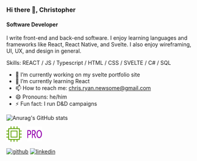 ### Hi there 👋, Christopher
#### Software Developer

I write front-end and back-end software. I enjoy learning languages and frameworks like React, React Native, and Svelte. I also enjoy wireframing, UI, UX, and design in general.

Skills: REACT / JS / Typescript / HTML / CSS / SVELTE / C# / SQL

- 🔭 I’m currently working on my svelte portfolio site 
- 🌱 I’m currently learning React 
- 📫 How to reach me: chris.ryan.newsome@gmail.com 
- 😄 Pronouns: he/him 
- ⚡ Fun fact: I run D&D campaigns 

![Anurag's GitHub stats](https://github-readme-stats.vercel.app/api?username=chris-newsome&show_icons=true)

<a href='https://docs.github.com/en/developers'><img src='https://raw.githubusercontent.com/acervenky/animated-github-badges/master/assets/devbadge.gif' width='40' height='40'></a> <a href='https://github.com/pricing'><img src='https://raw.githubusercontent.com/acervenky/animated-github-badges/master/assets/pro.gif' width='40' height='40'></a> 

[<img src='https://cdn.jsdelivr.net/npm/simple-icons@3.0.1/icons/github.svg' alt='github' height='40'>](https://github.com/https://github.com/chris-newsome)  [<img src='https://cdn.jsdelivr.net/npm/simple-icons@3.0.1/icons/linkedin.svg' alt='linkedin' height='40'>](https://www.linkedin.com/in/https://www.linkedin.com/in/newsomec//)  


